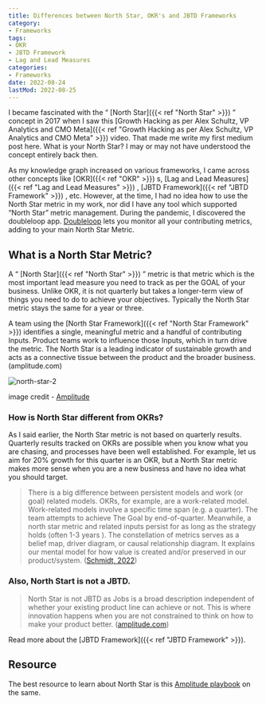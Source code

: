 ```yaml
---
title: Differences between North Star, OKR's and JBTD Frameworks
category:
- Frameworks
tags:
- OKR
- JBTD Framework
- Lag and Lead Measures
categories:
- Frameworks
date: 2022-08-24
lastMod: 2022-08-25
---
```

I became fascinated with the “ [North Star]({{< ref "North Star" >}}) ” concept in 2017 when I saw this [Growth Hacking as per Alex Schultz, VP Analytics and CMO Meta]({{< ref "Growth Hacking as per Alex Schultz, VP Analytics and CMO Meta" >}}) video. That made me write my first medium post here. What is your North Star? I may or may not have understood the concept entirely back then.

As my knowledge graph increased on various frameworks, I came across other concepts like [OKR]({{< ref "OKR" >}}) s, [Lag and Lead Measures]({{< ref "Lag and Lead Measures" >}}) , [JBTD Framework]({{< ref "JBTD Framework" >}}) , etc. However, at the time, I had no idea how to use the North Star metric in my work, nor did I have any tool which supported “North Star” metric management. During the pandemic, I discovered the doubleloop app. [Doubleloop](https://doubleloop.app/) lets you monitor all your contributing metrics, adding to your main North Star Metric.

## What is a North Star Metric?

A “ [North Star]({{< ref "North Star" >}}) ” metric is that metric which is the most important lead measure you need to track as per the GOAL of your business. Unlike OKR, it is not quarterly but takes a longer-term view of things you need to do to achieve your objectives. Typically the North Star metric stays the same for a year or three.

A team using the [North Star Framework]({{< ref "North Star Framework" >}}) identifies a single, meaningful metric and a handful of contributing Inputs. Product teams work to influence those Inputs, which in turn drive the metric. The North Star is a leading indicator of sustainable growth and acts as a connective tissue between the product and the broader business. (amplitude.com)

![north-star-2](https://mataroa.blog/images/aef10edf.jpeg)

image credit - [Amplitude](https://amplitude.com/north-star#:~:text=To%20address%20customer%20problems%20and,aligns%20with%20the%20bigger%20picture.)

### How is North Star different from OKRs?

As I said earlier, the North Star metric is not based on quarterly results. Quarterly results tracked on OKRs are possible when you know what you are chasing, and processes have been well established. For example, let us aim for 20% growth for this quarter is an OKR, but a North Star metric makes more sense when you are a new business and have no idea what you should target. 

> There is a big difference between persistent models and work (or goal) related models. OKRs, for example, are a work-related model. Work-related models involve a specific time span (e.g. a quarter). The team attempts to achieve The Goal by end-of-quarter. Meanwhile, a north star metric and related inputs persist for as long as the strategy holds (often 1-3 years ). The constellation of metrics serves as a belief map, driver diagram, or causal relationship diagram. It explains our mental model for how value is created and/or preserved in our product/system. ([Schmidt, 2022](https://blog.doubleloop.app/okrs-strategy/))

### Also, North Start is not a JBTD.

> North Star is not JBTD as Jobs is a broad description independent of whether your existing product line can achieve or not. This is where innovation happens when you are not constrained to think on how to make your product better. ([amplitude.com](https://amplitude.com/north-star#:~:text=To%20address%20customer%20problems%20and,aligns%20with%20the%20bigger%20picture.))

Read more about the [JBTD Framework]({{< ref "JBTD Framework" >}}).

## Resource

The best resource to learn about North Star is this [Amplitude playbook](https://amplitude.com/north-star#:~:text=To%20address%20customer%20problems%20and,aligns%20with%20the%20bigger%20picture.) on the same.
